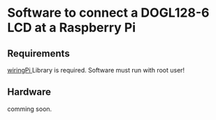 # Software to connect a DOGL128-6 LCD at a Raspberry Pi

## Requirements

[wiringPi ](http://wiringpi.com/) Library is required.
Software must run with root user!

## Hardware

comming soon.
